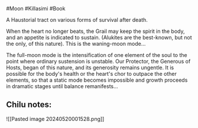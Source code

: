 #Moon #Killasimi #Book 

A Haustorial tract on various forms of survival after death.

When the heart no longer beats, the Grail may keep the spirit in the body, and an appetite is indicated to sustain. (Alukites are the best-known, but not the only, of this nature). This is the waning-moon mode…

The full-moon mode is the intensification of one element of the soul to the point where ordinary sustension is unstable. Our Protector, the Generous of Hosts, began of this nature, and its generosity remains ungentle. It is possible for the body's health or the heart's chor to outpace the other elements, so that a static mode becomes impossible and growth proceeds in dramatic stages until balance remanifests...

Chilu notes:
- 

![[Pasted image 20240520001528.png]]